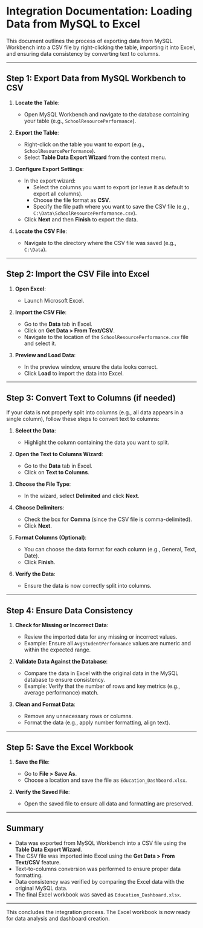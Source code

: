 # Integration Documentation: Loading Data from MySQL to Excel

This document outlines the process of exporting data from MySQL Workbench into a CSV file by right-clicking the table, importing it into Excel, and ensuring data consistency by converting text to columns.

---

## Step 1: Export Data from MySQL Workbench to CSV

1. **Locate the Table**:
   - Open MySQL Workbench and navigate to the database containing your table (e.g., `SchoolResourcePerformance`).

2. **Export the Table**:
   - Right-click on the table you want to export (e.g., `SchoolResourcePerformance`).
   - Select **Table Data Export Wizard** from the context menu.

3. **Configure Export Settings**:
   - In the export wizard:
     - Select the columns you want to export (or leave it as default to export all columns).
     - Choose the file format as **CSV**.
     - Specify the file path where you want to save the CSV file (e.g., `C:\Data\SchoolResourcePerformance.csv`).
   - Click **Next** and then **Finish** to export the data.

4. **Locate the CSV File**:
   - Navigate to the directory where the CSV file was saved (e.g., `C:\Data`).

---

## Step 2: Import the CSV File into Excel

1. **Open Excel**:
   - Launch Microsoft Excel.

2. **Import the CSV File**:
   - Go to the **Data** tab in Excel.
   - Click on **Get Data > From Text/CSV**.
   - Navigate to the location of the `SchoolResourcePerformance.csv` file and select it.

3. **Preview and Load Data**:
   - In the preview window, ensure the data looks correct.
   - Click **Load** to import the data into Excel.

---

## Step 3: Convert Text to Columns (if needed)

If your data is not properly split into columns (e.g., all data appears in a single column), follow these steps to convert text to columns:

1. **Select the Data**:
   - Highlight the column containing the data you want to split.

2. **Open the Text to Columns Wizard**:
   - Go to the **Data** tab in Excel.
   - Click on **Text to Columns**.

3. **Choose the File Type**:
   - In the wizard, select **Delimited** and click **Next**.

4. **Choose Delimiters**:
   - Check the box for **Comma** (since the CSV file is comma-delimited).
   - Click **Next**.

5. **Format Columns (Optional)**:
   - You can choose the data format for each column (e.g., General, Text, Date).
   - Click **Finish**.

6. **Verify the Data**:
   - Ensure the data is now correctly split into columns.

---

## Step 4: Ensure Data Consistency

1. **Check for Missing or Incorrect Data**:
   - Review the imported data for any missing or incorrect values.
   - Example: Ensure all `AvgStudentPerformance` values are numeric and within the expected range.

2. **Validate Data Against the Database**:
   - Compare the data in Excel with the original data in the MySQL database to ensure consistency.
   - Example: Verify that the number of rows and key metrics (e.g., average performance) match.

3. **Clean and Format Data**:
   - Remove any unnecessary rows or columns.
   - Format the data (e.g., apply number formatting, align text).

---

## Step 5: Save the Excel Workbook

1. **Save the File**:
   - Go to **File > Save As**.
   - Choose a location and save the file as `Education_Dashboard.xlsx`.

2. **Verify the Saved File**:
   - Open the saved file to ensure all data and formatting are preserved.

---

## Summary

- Data was exported from MySQL Workbench into a CSV file using the **Table Data Export Wizard**.
- The CSV file was imported into Excel using the **Get Data > From Text/CSV** feature.
- Text-to-columns conversion was performed to ensure proper data formatting.
- Data consistency was verified by comparing the Excel data with the original MySQL data.
- The final Excel workbook was saved as `Education_Dashboard.xlsx`.

---

This concludes the integration process. The Excel workbook is now ready for data analysis and dashboard creation.